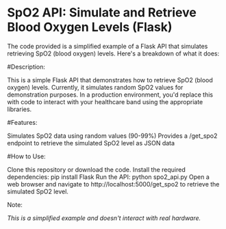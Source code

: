 # SpO2 API: Simulate and Retrieve Blood Oxygen Levels (Flask)
The code provided is a simplified example of a Flask API that simulates retrieving SpO2 (blood oxygen) levels. Here's a breakdown of what it does:

#Description:

This is a simple Flask API that demonstrates how to retrieve SpO2 (blood oxygen) levels. Currently, it simulates random SpO2 values for demonstration purposes.
In a production environment, you'd replace this with code to interact with your healthcare band using the appropriate libraries.

#Features:

Simulates SpO2 data using random values (90-99%)
Provides a /get_spo2 endpoint to retrieve the simulated SpO2 level as JSON data

#How to Use:

Clone this repository or download the code.
Install the required dependencies: pip install Flask
Run the API: python spo2_api.py
Open a web browser and navigate to http://localhost:5000/get_spo2 to retrieve the simulated SpO2 level.

Note:

*This is a simplified example and doesn't interact with real hardware.*

